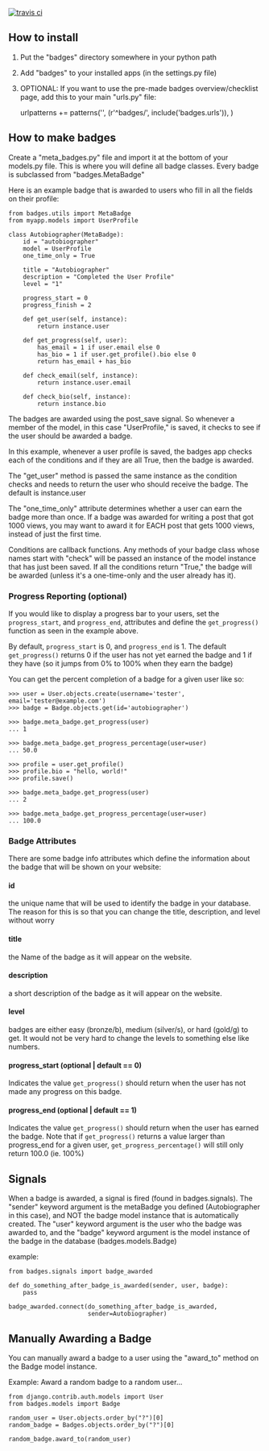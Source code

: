 [![travis ci](https://travis-ci.org/jiaaro/django-badges.png)](https://travis-ci.org/jiaaro/django-badges)

## How to install

 1. Put the "badges" directory somewhere in your python path

 2. Add "badges" to your installed apps (in the settings.py file)

 3. OPTIONAL: If you want to use the pre-made badges overview/checklist page, add this to your main "urls.py" file:
    
    urlpatterns += patterns('',
        (r'^badges/', include('badges.urls')),
    )



## How to make badges

Create a "meta_badges.py" file and import it at the bottom of your 
models.py file. This is where you will define all badge classes. Every 
badge is subclassed from "badges.MetaBadge"

Here is an example badge that is awarded to users who fill in all the 
fields on their profile:

    from badges.utils import MetaBadge
    from myapp.models import UserProfile

    class Autobiographer(MetaBadge):
        id = "autobiographer"
        model = UserProfile
        one_time_only = True

        title = "Autobiographer"
        description = "Completed the User Profile"
        level = "1"

        progress_start = 0
        progress_finish = 2
        
        def get_user(self, instance):
            return instance.user

        def get_progress(self, user):
            has_email = 1 if user.email else 0
            has_bio = 1 if user.get_profile().bio else 0
            return has_email + has_bio
        
        def check_email(self, instance):
            return instance.user.email

        def check_bio(self, instance):
            return instance.bio

The badges are awarded using the post_save signal. So whenever a member of 
the model, in this case "UserProfile," is saved,
it checks to see if the user should be awarded a badge.

In this example, whenever a user profile is saved, the badges app checks 
each of the conditions and if they are 
all True, then the badge is awarded.

The "get_user" method is passed the same instance as the condition checks 
and needs to return the    user who should receive the badge. The default is 
instance.user

The "one_time_only" attribute determines whether a user can earn the badge 
more than once. If a badge was awarded for writing a post that got 1000 
views, you may want to award it for EACH post that gets 1000 views, instead 
of just the first time.
    
Conditions are callback functions. Any methods of your badge class whose 
names start with "check" will be passed an instance of the model instance 
that has just been saved. If all the conditions    return "True," the badge 
will be awarded (unless it's a one-time-only and the user already has it).

### Progress Reporting (optional)

If you would like to display a progress bar to your users, set the 
`progress_start`, and `progress_end`, attributes and define the `get_progress()`
function as seen in the example above.

By default, `progress_start` is 0, and `progress_end` is 1. The default 
`get_progress()` returns 0 if the user has not yet earned the badge
and 1 if they have (so it jumps from 0% to 100% when they earn the badge)

You can get the percent completion of a badge for a given user like so:

    >>> user = User.objects.create(username='tester', email='tester@example.com')
    >>> badge = Badge.objects.get(id='autobiographer')

    >>> badge.meta_badge.get_progress(user)
    ... 1

    >>> badge.meta_badge.get_progress_percentage(user=user)
    ... 50.0

    >>> profile = user.get_profile()
    >>> profile.bio = "hello, world!"
    >>> profile.save()

    >>> badge.meta_badge.get_progress(user)
    ... 2

    >>> badge.meta_badge.get_progress_percentage(user=user)
    ... 100.0

    

### Badge Attributes

There are some badge info attributes which define the information about 
the badge that will be shown on your website:

    
#### id
the unique name that will be used to identify the badge in your 
database. The reason for this is so that you can change the title, 
description, and level without worry


#### title
the Name of the badge as it will appear on the website.


#### description
a short description of the badge as it will appear on 
the website.


#### level
badges are either easy (bronze/b), medium (silver/s), or hard 
(gold/g) to get. It    would not be very hard to change the levels to 
something else like numbers.


#### progress_start (optional | default == 0)
Indicates the value `get_progress()` should return when the user has not made
any progress on this badge.


#### progress_end (optional | default == 1)
Indicates the value `get_progress()` should return when the user has earned
the badge. Note that  if `get_progress()` returns a value larger than progress_end
for a given user, `get_progress_percentage()` will still only return 100.0 (ie. 100%)



## Signals

When a badge is awarded, a signal is fired (found in badges.signals). The 
"sender" keyword argument is the metaBadge you defined (Autobiographer in 
this case), and NOT the badge model instance that is automatically created. 
The "user" keyword argument is the user who the badge was awarded to, and 
the "badge" keyword argument is the model instance of the badge in the 
database (badges.models.Badge)

example:

    from badges.signals import badge_awarded

    def do_something_after_badge_is_awarded(sender, user, badge):
        pass

    badge_awarded.connect(do_something_after_badge_is_awarded, 
                          sender=Autobiographer)



## Manually Awarding a Badge ##

You can manually award a badge to a user using the "award_to" method on the
Badge model instance.

Example: Award a random badge to a random user...

    from django.contrib.auth.models import User
    from badges.models import Badge

    random_user = User.objects.order_by("?")[0]
    random_badge = Badges.objects.order_by("?")[0]

    random_badge.award_to(random_user)
